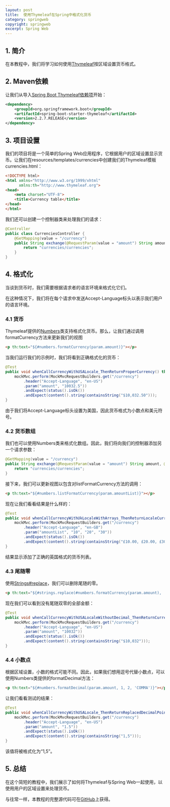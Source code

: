 ```yaml
---
layout: post
title:  使用Thymeleaf在Spring中格式化货币
category: springweb
copyright: springweb
excerpt: Spring Web
---
```


## 1. 简介

在本教程中，我们将学习如何使用[Thymeleaf](https://www.thymeleaf.org/)按区域设置货币格式。

## 2. Maven依赖

让我们从导入[Spring Boot Thymeleaf依赖项](https://search.maven.org/artifact/org.springframework.boot/spring-boot-starter-thymeleaf)开始：

```xml
<dependency>
    <groupId>org.springframework.boot</groupId> 
    <artifactId>spring-boot-starter-thymeleaf</artifactId> 
    <version>2.2.7.RELEASE</version>
</dependency>
```

## 3. 项目设置

我们的项目将是一个简单的Spring Web应用程序，它根据用户的区域设置显示货币。让我们在resources/templates/currencies中创建我们的Thymeleaf模板currencies.html：

```html
<!DOCTYPE html>
<html xmlns="http://www.w3.org/1999/xhtml"
      xmlns:th="http://www.thymeleaf.org">
<head>
    <meta charset="UTF-8">
    <title>Currency table</title>
</head>
</html>
```

我们还可以创建一个控制器类来处理我们的请求：

```java
@Controller
public class CurrenciesController { 
    @GetMapping(value = "/currency")
    public String exchange(@RequestParam(value = "amount") String amount, Locale locale) {
        return "currencies/currencies";
    }
}
```

## 4. 格式化

当谈到货币时，我们需要根据请求者的语言环境来格式化它们。

在这种情况下，我们将在每个请求中发送Accept-Language标头以表示我们用户的语言环境。

### 4.1 货币

Thymeleaf提供的[Numbers](https://www.thymeleaf.org/apidocs/thymeleaf/3.0.11.RELEASE/org/thymeleaf/expression/Numbers.html)类支持格式化货币。那么，让我们通过调用formatCurrency方法来更新我们的视图

```html
<p th:text="${#numbers.formatCurrency(param.amount)}"></p>
```

当我们运行我们的示例时，我们将看到正确格式化的货币：

```java
@Test
public void whenCallCurrencyWithUSALocale_ThenReturnProperCurrency() throws Exception {
    mockMvc.perform(MockMvcRequestBuilders.get("/currency")
        .header("Accept-Language", "en-US")
        .param("amount", "10032.5"))
        .andExpect(status().isOk())
        .andExpect(content().string(containsString("$10,032.50")));
}
```

由于我们将Accept-Language标头设置为美国，因此货币格式为小数点和美元符号。

### 4.2 货币数组

我们也可以使用Numbers类来格式化数组。因此，我们将向我们的控制器添加另一个请求参数：

```java
@GetMapping(value = "/currency")
public String exchange(@RequestParam(value = "amount") String amount, @RequestParam(value = "amountList") List amountList, Locale locale) {
    return "currencies/currencies";
}
```

接下来，我们可以更新视图以包含对listFormatCurrency方法的调用：

```html
<p th:text="${#numbers.listFormatCurrency(param.amountList)}"></p>
```

现在让我们看看结果是什么样的：

```java
@Test
public void whenCallCurrencyWithUkLocaleWithArrays_ThenReturnLocaleCurrencies() throws Exception {
    mockMvc.perform(MockMvcRequestBuilders.get("/currency")
        .header("Accept-Language", "en-GB")
        .param("amountList", "10", "20", "30"))
        .andExpect(status().isOk())
        .andExpect(content().string(containsString("£10.00, £20.00, £30.00")));
}
```

结果显示添加了正确的英国格式的货币列表。

### 4.3 尾随零

使用[Strings#replace](https://www.thymeleaf.org/apidocs/thymeleaf/3.0.11.RELEASE/org/thymeleaf/expression/Strings.html)，我们可以删除尾随的零。

```html
<p th:text="${#strings.replace(#numbers.formatCurrency(param.amount), '.00', '')}"></p>
```

现在我们可以看到没有尾随双零的全部金额：

```java
@Test
public void whenCallCurrencyWithUSALocaleWithoutDecimal_ThenReturnCurrencyWithoutTrailingZeros() throws Exception {
    mockMvc.perform(MockMvcRequestBuilders.get("/currency")
        .header("Accept-Language", "en-US")
        .param("amount", "10032"))
        .andExpect(status().isOk())
        .andExpect(content().string(containsString("$10,032")));
}
```

### 4.4 小数点

根据区域设置，小数的格式可能不同。因此，如果我们想用逗号代替小数点，可以使用Numbers类提供的formatDecimal方法：

```html
<p th:text="${#numbers.formatDecimal(param.amount, 1, 2, 'COMMA')}"></p>
```

让我们看看测试的结果：

```java
@Test
public void whenCallCurrencyWithUSALocale_ThenReturnReplacedDecimalPoint() throws Exception {
    mockMvc.perform(MockMvcRequestBuilders.get("/currency")
        .header("Accept-Language", "en-US")
        .param("amount", "1.5"))
        .andExpect(status().isOk())
        .andExpect(content().string(containsString("1,5")));
}
```

该值将被格式化为“1,5”。

## 5. 总结

在这个简短的教程中，我们展示了如何将Thymeleaf与Spring Web一起使用，以使用用户的区域设置来处理货币。

与往常一样，本教程的完整源代码可在[GitHub](https://github.com/tuyucheng7/taketoday-tutorial4j/tree/master/spring-web-modules)上获得。